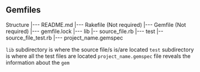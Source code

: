 ## Gemfiles

Structure
|--- README.md
|--- Rakefile (Not required)
|--- Gemfile  (Not required)
|--- gemfile.lock
|--- lib
      |-- source_file.rb
|--- test
      |-- source_file_test.rb
|--- project_name.gemspec

`lib` subdirectory is where the source file/s is/are located
`test` subdirectory is where all the test files are located
`project_name.gemspec` file reveals the information about the `gem`
